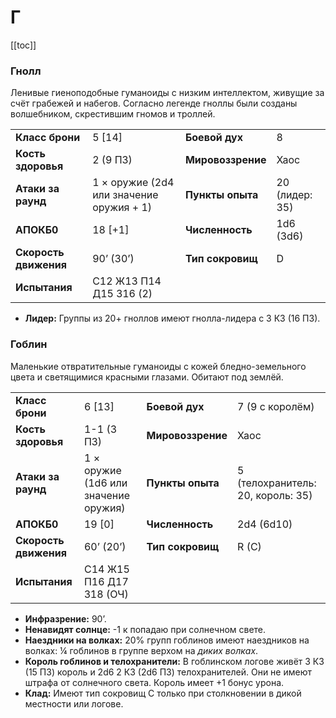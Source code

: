# Г 

[[toc]]

### Гнолл

Ленивые гиеноподобные гуманоиды с низким интеллектом, живущие за счёт грабежей и набегов. Согласно легенде гноллы были созданы волшебником, скрестившим гномов и троллей.

|                       |                                          |                   |                |
| :-------------------- | :--------------------------------------- | :---------------- | :------------- |
| **Класс брони**       | 5 [14]                                   | **Боевой дух**    | 8              |
| **Кость здоровья**    | 2 (9 ПЗ)                                 | **Мировоззрение** | Хаос           |
| **Атаки за раунд**    | 1 × оружие (2d4 или значение оружия + 1) | **Пункты опыта**  | 20 (лидер: 35) |
| **АПОКБ0**            | 18 [+1]                                  | **Численность**   | 1d6 (3d6)      |
| **Скорость движения** | 90’ (30’)                                | **Тип сокровищ**  | D              |
| **Испытания**         | C12 Ж13 П14 Д15 З16 (2)                  |                   |                |

- **Лидер:** Группы из 20+ гноллов имеют гнолла-лидера с 3 КЗ (16 ПЗ).

### Гоблин

Маленькие отвратительные гуманоиды с кожей бледно-земельного цвета и светящимися красными глазами. Обитают под землёй.

|                       |                                      |                   |                                   |
| :-------------------- | :----------------------------------- | :---------------- | :-------------------------------- |
| **Класс брони**       | 6 [13]                               | **Боевой дух**    | 7 (9 с королём)                   |
| **Кость здоровья**    | 1-1 (3 ПЗ)                           | **Мировоззрение** | Хаос                              |
| **Атаки за раунд**    | 1 × оружие (1d6 или значение оружия) | **Пункты опыта**  | 5 (телохранитель: 20, король: 35) |
| **АПОКБ0**            | 19 [0]                               | **Численность**   | 2d4 (6d10)                        |
| **Скорость движения** | 60’ (20’)                            | **Тип сокровищ**  | R (C)                             |
| **Испытания**         | C14 Ж15 П16 Д17 З18 (ОЧ)             |                   |                                   |

- **Инфразрение:** 90’.
- **Ненавидят солнце:** -1 к попадаю при солнечном свете.
- **Наездники на волках:** 20% групп гоблинов имеют наездников на волках: ¼ гоблинов в группе верхом на *диких волках*.
- **Король гоблинов и телохранители:** В гоблинском логове живёт 3 КЗ (15 ПЗ) король  и 2d6 2 КЗ (2d6 ПЗ) телохранителей. Они не имеют штрафа от солнечного света. Король имеет +1 бонус урона.
- **Клад:** Имеют тип сокровищ C только при столкновении в дикой местности или логове.